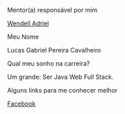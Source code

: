 Mentor(a) responsável por mim

[Wendell Adriel](/mentores/perfis/wendell_adriel.md)

Meu Nome

Lucas Gabriel Pereira Cavalheiro

Qual meu sonho na carreira?

Um grande: Ser Java Web Full Stack.

Alguns links para me conhecer melhor

[Facebook](https://www.facebook.com/luckagabriel)

